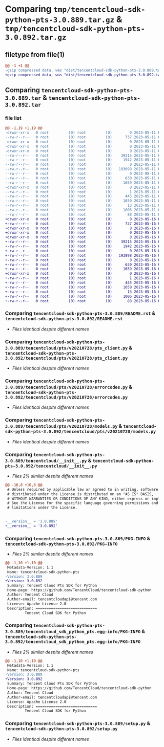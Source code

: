 # Comparing `tmp/tencentcloud-sdk-python-pts-3.0.889.tar.gz` & `tmp/tencentcloud-sdk-python-pts-3.0.892.tar.gz`

## filetype from file(1)

```diff
@@ -1 +1 @@
-gzip compressed data, was "dist/tencentcloud-sdk-python-pts-3.0.889.tar", last modified: Thu May 11 03:08:28 2023, max compression
+gzip compressed data, was "dist/tencentcloud-sdk-python-pts-3.0.892.tar", last modified: Tue May 16 00:43:02 2023, max compression
```

## Comparing `tencentcloud-sdk-python-pts-3.0.889.tar` & `tencentcloud-sdk-python-pts-3.0.892.tar`

### file list

```diff
@@ -1,19 +1,19 @@
-drwxr-xr-x   0 root         (0) root         (0)        0 2023-05-11 03:08:28.000000 tencentcloud-sdk-python-pts-3.0.889/
--rw-r--r--   0 root         (0) root         (0)      737 2023-05-11 03:08:28.000000 tencentcloud-sdk-python-pts-3.0.889/README.rst
-drwxr-xr-x   0 root         (0) root         (0)        0 2023-05-11 03:08:28.000000 tencentcloud-sdk-python-pts-3.0.889/tencentcloud/
-drwxr-xr-x   0 root         (0) root         (0)        0 2023-05-11 03:08:28.000000 tencentcloud-sdk-python-pts-3.0.889/tencentcloud/pts/
-drwxr-xr-x   0 root         (0) root         (0)        0 2023-05-11 03:08:28.000000 tencentcloud-sdk-python-pts-3.0.889/tencentcloud/pts/v20210728/
--rw-r--r--   0 root         (0) root         (0)    39215 2023-05-11 03:08:28.000000 tencentcloud-sdk-python-pts-3.0.889/tencentcloud/pts/v20210728/pts_client.py
--rw-r--r--   0 root         (0) root         (0)     1942 2023-05-11 03:08:28.000000 tencentcloud-sdk-python-pts-3.0.889/tencentcloud/pts/v20210728/errorcodes.py
--rw-r--r--   0 root         (0) root         (0)        0 2023-05-11 03:08:28.000000 tencentcloud-sdk-python-pts-3.0.889/tencentcloud/pts/v20210728/__init__.py
--rw-r--r--   0 root         (0) root         (0)   193898 2023-05-11 03:08:28.000000 tencentcloud-sdk-python-pts-3.0.889/tencentcloud/pts/v20210728/models.py
--rw-r--r--   0 root         (0) root         (0)        0 2023-05-11 03:08:28.000000 tencentcloud-sdk-python-pts-3.0.889/tencentcloud/pts/__init__.py
--rw-r--r--   0 root         (0) root         (0)      630 2023-05-11 03:08:28.000000 tencentcloud-sdk-python-pts-3.0.889/tencentcloud/__init__.py
--rw-r--r--   0 root         (0) root         (0)     1659 2023-05-11 03:08:28.000000 tencentcloud-sdk-python-pts-3.0.889/PKG-INFO
-drwxr-xr-x   0 root         (0) root         (0)        0 2023-05-11 03:08:28.000000 tencentcloud-sdk-python-pts-3.0.889/tencentcloud_sdk_python_pts.egg-info/
--rw-r--r--   0 root         (0) root         (0)        1 2023-05-11 03:08:28.000000 tencentcloud-sdk-python-pts-3.0.889/tencentcloud_sdk_python_pts.egg-info/dependency_links.txt
--rw-r--r--   0 root         (0) root         (0)      445 2023-05-11 03:08:28.000000 tencentcloud-sdk-python-pts-3.0.889/tencentcloud_sdk_python_pts.egg-info/SOURCES.txt
--rw-r--r--   0 root         (0) root         (0)     1659 2023-05-11 03:08:28.000000 tencentcloud-sdk-python-pts-3.0.889/tencentcloud_sdk_python_pts.egg-info/PKG-INFO
--rw-r--r--   0 root         (0) root         (0)       13 2023-05-11 03:08:28.000000 tencentcloud-sdk-python-pts-3.0.889/tencentcloud_sdk_python_pts.egg-info/top_level.txt
--rw-r--r--   0 root         (0) root         (0)     1006 2023-05-11 03:08:28.000000 tencentcloud-sdk-python-pts-3.0.889/setup.py
--rw-r--r--   0 root         (0) root         (0)       88 2023-05-11 03:08:28.000000 tencentcloud-sdk-python-pts-3.0.889/setup.cfg
+drwxr-xr-x   0 root         (0) root         (0)        0 2023-05-16 00:43:02.000000 tencentcloud-sdk-python-pts-3.0.892/
+-rw-r--r--   0 root         (0) root         (0)      737 2023-05-16 00:43:02.000000 tencentcloud-sdk-python-pts-3.0.892/README.rst
+drwxr-xr-x   0 root         (0) root         (0)        0 2023-05-16 00:43:02.000000 tencentcloud-sdk-python-pts-3.0.892/tencentcloud/
+drwxr-xr-x   0 root         (0) root         (0)        0 2023-05-16 00:43:02.000000 tencentcloud-sdk-python-pts-3.0.892/tencentcloud/pts/
+drwxr-xr-x   0 root         (0) root         (0)        0 2023-05-16 00:43:02.000000 tencentcloud-sdk-python-pts-3.0.892/tencentcloud/pts/v20210728/
+-rw-r--r--   0 root         (0) root         (0)    39215 2023-05-16 00:43:02.000000 tencentcloud-sdk-python-pts-3.0.892/tencentcloud/pts/v20210728/pts_client.py
+-rw-r--r--   0 root         (0) root         (0)     1942 2023-05-16 00:43:02.000000 tencentcloud-sdk-python-pts-3.0.892/tencentcloud/pts/v20210728/errorcodes.py
+-rw-r--r--   0 root         (0) root         (0)        0 2023-05-16 00:43:02.000000 tencentcloud-sdk-python-pts-3.0.892/tencentcloud/pts/v20210728/__init__.py
+-rw-r--r--   0 root         (0) root         (0)   193898 2023-05-16 00:43:02.000000 tencentcloud-sdk-python-pts-3.0.892/tencentcloud/pts/v20210728/models.py
+-rw-r--r--   0 root         (0) root         (0)        0 2023-05-16 00:43:02.000000 tencentcloud-sdk-python-pts-3.0.892/tencentcloud/pts/__init__.py
+-rw-r--r--   0 root         (0) root         (0)      630 2023-05-16 00:43:02.000000 tencentcloud-sdk-python-pts-3.0.892/tencentcloud/__init__.py
+-rw-r--r--   0 root         (0) root         (0)     1659 2023-05-16 00:43:02.000000 tencentcloud-sdk-python-pts-3.0.892/PKG-INFO
+drwxr-xr-x   0 root         (0) root         (0)        0 2023-05-16 00:43:02.000000 tencentcloud-sdk-python-pts-3.0.892/tencentcloud_sdk_python_pts.egg-info/
+-rw-r--r--   0 root         (0) root         (0)        1 2023-05-16 00:43:02.000000 tencentcloud-sdk-python-pts-3.0.892/tencentcloud_sdk_python_pts.egg-info/dependency_links.txt
+-rw-r--r--   0 root         (0) root         (0)      445 2023-05-16 00:43:02.000000 tencentcloud-sdk-python-pts-3.0.892/tencentcloud_sdk_python_pts.egg-info/SOURCES.txt
+-rw-r--r--   0 root         (0) root         (0)     1659 2023-05-16 00:43:02.000000 tencentcloud-sdk-python-pts-3.0.892/tencentcloud_sdk_python_pts.egg-info/PKG-INFO
+-rw-r--r--   0 root         (0) root         (0)       13 2023-05-16 00:43:02.000000 tencentcloud-sdk-python-pts-3.0.892/tencentcloud_sdk_python_pts.egg-info/top_level.txt
+-rw-r--r--   0 root         (0) root         (0)     1006 2023-05-16 00:43:02.000000 tencentcloud-sdk-python-pts-3.0.892/setup.py
+-rw-r--r--   0 root         (0) root         (0)       88 2023-05-16 00:43:02.000000 tencentcloud-sdk-python-pts-3.0.892/setup.cfg
```

### Comparing `tencentcloud-sdk-python-pts-3.0.889/README.rst` & `tencentcloud-sdk-python-pts-3.0.892/README.rst`

 * *Files identical despite different names*

### Comparing `tencentcloud-sdk-python-pts-3.0.889/tencentcloud/pts/v20210728/pts_client.py` & `tencentcloud-sdk-python-pts-3.0.892/tencentcloud/pts/v20210728/pts_client.py`

 * *Files identical despite different names*

### Comparing `tencentcloud-sdk-python-pts-3.0.889/tencentcloud/pts/v20210728/errorcodes.py` & `tencentcloud-sdk-python-pts-3.0.892/tencentcloud/pts/v20210728/errorcodes.py`

 * *Files identical despite different names*

### Comparing `tencentcloud-sdk-python-pts-3.0.889/tencentcloud/pts/v20210728/models.py` & `tencentcloud-sdk-python-pts-3.0.892/tencentcloud/pts/v20210728/models.py`

 * *Files identical despite different names*

### Comparing `tencentcloud-sdk-python-pts-3.0.889/tencentcloud/__init__.py` & `tencentcloud-sdk-python-pts-3.0.892/tencentcloud/__init__.py`

 * *Files 2% similar despite different names*

```diff
@@ -10,8 +10,8 @@
 # Unless required by applicable law or agreed to in writing, software
 # distributed under the License is distributed on an "AS IS" BASIS,
 # WITHOUT WARRANTIES OR CONDITIONS OF ANY KIND, either express or implied.
 # See the License for the specific language governing permissions and
 # limitations under the License.
 
 
-__version__ = '3.0.889'
+__version__ = '3.0.892'
```

### Comparing `tencentcloud-sdk-python-pts-3.0.889/PKG-INFO` & `tencentcloud-sdk-python-pts-3.0.892/PKG-INFO`

 * *Files 2% similar despite different names*

```diff
@@ -1,10 +1,10 @@
 Metadata-Version: 1.1
 Name: tencentcloud-sdk-python-pts
-Version: 3.0.889
+Version: 3.0.892
 Summary: Tencent Cloud Pts SDK for Python
 Home-page: https://github.com/TencentCloud/tencentcloud-sdk-python
 Author: Tencent Cloud
 Author-email: tencentcloudapi@tencent.com
 License: Apache License 2.0
 Description: ============================
         Tencent Cloud SDK for Python
```

### Comparing `tencentcloud-sdk-python-pts-3.0.889/tencentcloud_sdk_python_pts.egg-info/PKG-INFO` & `tencentcloud-sdk-python-pts-3.0.892/tencentcloud_sdk_python_pts.egg-info/PKG-INFO`

 * *Files 2% similar despite different names*

```diff
@@ -1,10 +1,10 @@
 Metadata-Version: 1.1
 Name: tencentcloud-sdk-python-pts
-Version: 3.0.889
+Version: 3.0.892
 Summary: Tencent Cloud Pts SDK for Python
 Home-page: https://github.com/TencentCloud/tencentcloud-sdk-python
 Author: Tencent Cloud
 Author-email: tencentcloudapi@tencent.com
 License: Apache License 2.0
 Description: ============================
         Tencent Cloud SDK for Python
```

### Comparing `tencentcloud-sdk-python-pts-3.0.889/setup.py` & `tencentcloud-sdk-python-pts-3.0.892/setup.py`

 * *Files identical despite different names*

